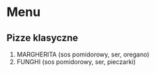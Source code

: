 # Menu 

## Pizze klasyczne

1. MARGHERITA (sos pomidorowy, ser, oregano)
2. FUNGHI (sos pomidorowy, ser, pieczarki)
